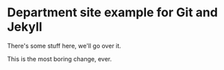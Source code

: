 # Department site example for Git and Jekyll #

There's some stuff here, we'll go over it.

This is the most boring change, ever.
